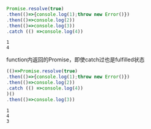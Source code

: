 ```js
Promise.resolve(true)
.then(()=>{console.log(1);throw new Error()})
.then(()=>console.log(2))
.then(()=>console.log(3))
.catch (() =>console.log(4))
```
```
1
4
```
function内返回的Promise，即使catch过也是fulfilled状态
```js
(()=>Promise.resolve(true)
.then(()=>{console.log(1);throw new Error()})
.then(()=>console.log(2))
.catch (() =>console.log(4))
)()
.then(()=>console.log(3))
```
```
1
4
3
```
